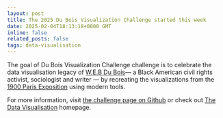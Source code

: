 ```yaml
---
layout: post
title: The 2025 Du Bois Visualization Challenge started this week
date: 2025-02-04T18:13:18+0000 GMT
inline: false
related_posts: false
tags: data-visualisation
---
```

The goal of Du Bois Visualization Challenge challenge is to celebrate the data visualisation legacy of [W.E.B Du Bois](https://en.wikipedia.org/wiki/W._E._B._Du_Bois)— a Black American civil rights activist, sociologist and writer — by recreating the visualizations from the [1900 Paris Exposition](https://en.wikipedia.org/wiki/Exposition_Universelle_(1900)) using modern tools.

For more information, visit [the challenge page on Github](https://github.com/ajstarks/dubois-data-portraits/tree/master/challenge/2025) or check out [The Data Visualisation](https://www.datavisualizationsociety.org/) homepage.
